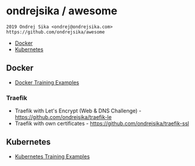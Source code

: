 # ondrejsika / awesome

    2019 Ondrej Sika <ondrej@ondrejsika.com>
    https://github.com/ondrejsika/awesome


- [Docker](#docker)
- [Kubernetes](#kubernetes)

## Docker

- [Docker Training Examples](https://github.com/ondrejsika/docker-training-examples)

### Traefik

- Traefik with Let's Encrypt (Web & DNS Challenge) - <https://github.com/ondrejsika/traefik-le>
- Traefik with own certificates - <https://github.com/ondrejsika/traefik-ssl>


## Kubernetes

- [Kubernetes Training Examples](https://github.com/ondrejsika/kubernetes-training-examples)
